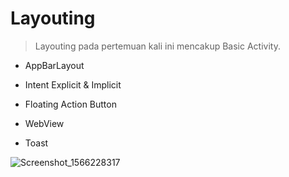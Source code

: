 # Layouting





> Layouting pada pertemuan kali ini mencakup Basic Activity.





- AppBarLayout

- Intent Explicit & Implicit

- Floating Action Button

- WebView

- Toast

![Screenshot_1566228317](https://user-images.githubusercontent.com/25566307/63277941-7f863a00-c2d0-11e9-9da1-399159a0480b.png)
